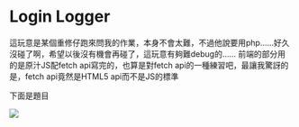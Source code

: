 # Login Logger

這玩意是某個重修仔跑來問我的作業，本身不會太難，不過他說要用php......好久沒碰了啊，希望以後沒有機會再碰了，這玩意有夠難debug的......
前端的部分用的是原汁JS配fetch api寫完的，也算是對fetch api的一種練習吧，最讓我驚訝的是，fetch api竟然是HTML5 api而不是JS的標準

下面是題目

![](https://i.imgur.com/gFDCFaC.png)
